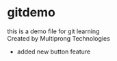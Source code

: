 # gitdemo
this is a demo file for git learning
<br/>Created by Multiprong Technologies

<ul>
<li> added new button feature </li>
</ul>
